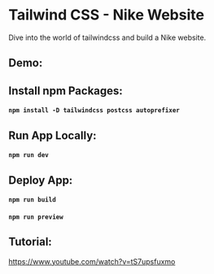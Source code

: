 # Tailwind CSS - Nike Website

Dive into the world of tailwindcss and build a Nike website.

## Demo:

## Install npm Packages:

#### `npm install -D tailwindcss postcss autoprefixer`

## Run App Locally:

#### `npm run dev`

## Deploy App:

#### `npm run build`

#### `npm run preview`

## Tutorial:

https://www.youtube.com/watch?v=tS7upsfuxmo
